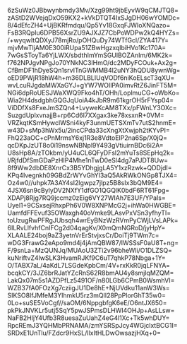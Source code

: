 6zSuWz0JBbwynbmdy3Mv/Xzg99ht9jbEyvW9qCMJTQ8=
zAStD2WVejqDxO59KX2+kVkDTQT4IxSJgDH06wYOMDc=
8/4dEfcZH4+UjBKRfmdqu/Qp5Yv18GxqFJWIoXNQazo=
FsB3RQpIu6DPB56XsrZU9AJXJZ7CbPoWDPw2kQ4HYZs=
/+wyqwItQDXyJ78mjRo/pOHQuDy74WTfGcl/ZYA417Y=
mjvMwTljAM0E300iRUpa51ZBwHgzxqlbiHVo1Kc170A=
7wGsSToyTa6YjLWX/sbdthImYmSGUlBOZAnIm/6MK2k=
f762NPJgvNPgJo70YNkNC3lHmO/dc2MDyFCOuk+Ax2g=
CfBmDF1hDyeSQn1srvITnGWMMB4l2uNY3hQDU8ywnWg=
oED9PWjR18hW4h+m36DLBLIUqVODf6niKoELscT3qXU=
wvLcuRJgdaMWXaGYJ+gYW7WOIlPA0imvRtZ6JinFT5M=
NGi6dpRoUESJWaXWQ9Fko4hT/OHh/LoplmuCG+oWbKo=
Wia2H4dsdgbhGQGJqUoiA4kJbR9m61kgrOH5rFYsp04=
ViDDfXs8FxeJmSZQn4+LvyweKcAM8TXx/pFWnLY3OXc=
SuzgdUplxvnajjB+rp6Cd6l7XXgax3ke78xsxnR+0VM=
VRZkqtKSmHywclWSni4kyF3unmUETSXmTv7utS2hnmE=
w43D+sMp3hWx5u/2incCPda33cXngXtXwjph2tKYvPI=
FhQ23aOC+cPnMrmsY6xj1R3e8VdtoElP2na6Sp/X0jQ=
qcDKpJzUT8o0i19nswNBNpl9Y493gVtiuirnBDc6i2A=
U8sHp8A/zTOkbm/yU4uCL6QFyDFsl2mYuTs8SEpHq2k=
l/RjfdDfSmGDaPzHIP4Mhe1nTwD0eSl4dg7aPJDT8Uw=
8f9Ww2dbDE8XnrCx3B5YDhgjgLA5Y1xzRzwk+QDDjdI=
KPq4Ivegnkh09GBdZrWYvGhYI3aQ5AkRWkONGp8TJX4=
Oz4w0//uhpk7A3AY4sI2lgwpz7jlpz5B8sIx3bQM9E4=
4JSX6sn9cBylyDV2NXfY1dfGO1QGQlK0bdF6RT61Fpg=
XDAPj8Rjg7RQ9jccmz0zEig6VY27WIAh7E3UF/YPaIs=
Uyel1+9CSxsejRhxpPh6V0W8XNPMcG2j+ihWa0HWGBE=
UamfdFFEvuf35OWaxgh40oVmke9LAsvPxVSn3yfhyTI=
toUzugRwPFRgJUbsqh4wrEyBNzWzRVmPyCWjLVsLAPk=
6ILRvLlfvhfCnIFCg2d04qagKv/X0mQmNGRoD/jyHpY=
XLAALE24boj9aZ3yetnVrErStvjxsCr/DoiTj9TWm7c=
wDG3FrawG2eApo9md4j4jAmQBW87/lWSSsF0aU8T+ng=
F/9snLa+MzQUNJq/MUAoU3ZTi2v96bheWli/O1DLZSQ=
kuNriftvZ4lwSLK3HvamRJKf9C6uT7qhkP78Nbga+1Y=
O/TABX7aL/4aKdL7LSGdeKpbCm/4V+rxKkR0jqLFNYA=
bcqkCY/3JZ6brRJatYZcRnS62R8bmAU4y8smjlqMZQM=
LakQx07m5s1AZDPfLz5491OF/n80LGb6CPmB0WsmhVI=
WZB37fA0FOzXg7cziigJU1De8hE+NjUVdku11anW3Ws=
SIKSO8IfJMfeM3YlhmkU5rz3mQlI28PpPlorGhT35w0=
0Lo+suSE5VoCgf//saOM/6NppgbfgK6eE/O6ntJX650=
pkPkJNVKLr5utj5SqY5pwJSPmsDLHWI4OHJp+AsLLsw=
NaFB2HljY4Ufb3R8uesaZuUahZ4eG4l1Xc+Tk5whDUY=
RpcREmJ3YQHMbPRNAMA/zmYSRSpJcy4WGjclxtBCG1I=
SRDxE1UnTlu/FZdcr9HxSL/IlxItHLDwOwsazjHXq+0=
